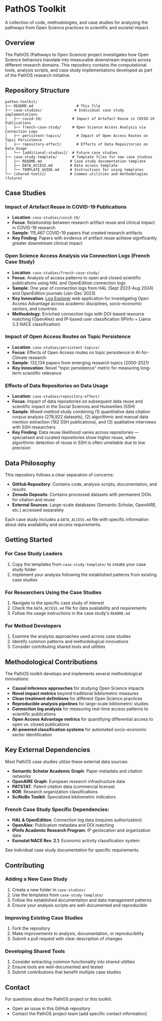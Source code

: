 # PathOS Toolkit

A collection of code, methodologies, and case studies for analyzing the pathways from Open Science practices to scientific and societal impact.

## Overview

The PathOS (Pathways to Open Science) project investigates how Open Science behaviors translate into measurable downstream impacts across different research domains. This repository contains the computational tools, analysis scripts, and case study implementations developed as part of the PathOS research initiative.

## Repository Structure

```
pathos-toolkit/
├── README.md                    # This file
├── case-studies/               # Individual case study implementations
│   ├── covid-19/              # Impact of Artefact Reuse in COVID-19 Publications
│   ├── french-case-study/     # Open Science Access Analysis via Connection Logs
│   ├── persistent-topics/       # Impact of Open Access Routes on Topic Persistence
│   ├── repository-effect/       # Effects of Data Repositories on Data Usage
│   └── [additional-studies]/  # Future case studies
├── case-study-template/       # Template files for new case studies
│   ├── README.md             # Case study documentation template
│   ├── DATA_ACCESS.md        # Data access template
│   └── TEMPLATE_GUIDE.md     # Instructions for using templates
└── [shared-tools]/           # Common utilities and methodologies (future)
```

## Case Studies

### Impact of Artefact Reuse in COVID-19 Publications
- **Location**: `case-studies/covid-19/`
- **Focus**: Relationship between research artifact reuse and clinical impact in COVID-19 research
- **Sample**: 115,467 COVID-19 papers that created research artifacts
- **Key Finding**: Papers with evidence of artifact reuse achieve significantly greater downstream clinical impact

### Open Science Access Analysis via Connection Logs (French Case Study)
- **Location**: `case-studies/french-case-study/`
- **Focus**: Analysis of access patterns to open and closed scientific publications using HAL and OpenEdition connection logs
- **Sample**: One year of connection logs from HAL (Sept 2023-Aug 2024) and OpenEdition journals (Jan-Dec 2023)
- **Key Innovation**: [Log Explorer](https://pathos.cis.cnrs.fr/) web application for investigating Open Access Advantage across academic disciplines, socio-economic sectors, and countries
- **Methodology**: Enriched connection logs with DOI-based resource matching (OpenAlex) and IP-based user classification (IPinfo + Llama 3.3 NACE classification)

### Impact of Open Access Routes on Topic Persistence
- **Location**: `case-studies/persistent-topics/`
- **Focus**: Effects of Open Access routes on topic persistence in AI-for-Climate research
- **Sample**: 132,134 papers from emerging research topics (2000-2021)
- **Key Innovation**: Novel "topic persistence" metric for measuring long-term scientific relevance

### Effects of Data Repositories on Data Usage
- **Location**: `case-studies/repository-effect/`
- **Focus**: Impact of data repositories on subsequent data reuse and scientific impact in the Social Sciences and Humanities (SSH)
- **Sample**: Mixed-method study combining (1) quantitative data citation corpus analysis (278,922 datasets), (2) algorithmic and manual data mention extraction (162 SSH publications), and (3) qualitative interviews with SSH researchers
- **Key Finding**: Data reuse likelihood varies across repositories — specialised and curated repositories show higher reuse, while algorithmic detection of reuse in SSH is often unreliable due to low precision

## Data Philosophy

This repository follows a clear separation of concerns:

- **GitHub Repository**: Contains code, analysis scripts, documentation, and results
- **Zenodo Deposits**: Contains processed datasets with permanent DOIs for citation and reuse
- **External Sources**: Large-scale databases (Semantic Scholar, OpenAIRE, etc.) accessed separately

Each case study includes a `DATA_ACCESS.md` file with specific information about data availability and access requirements.

## Getting Started

### For Case Study Leaders
1. Copy the templates from `case-study-template/` to create your case study folder
2. Implement your analysis following the established patterns from existing case studies

### For Researchers Using the Case Studies
1. Navigate to the specific case study of interest
2. Check the `DATA_ACCESS.md` file for data availability and requirements
3. Follow the usage instructions in the case study's `README.md`

### For Method Developers
1. Examine the analysis approaches used across case studies
2. Identify common patterns and methodological innovations
3. Consider contributing shared tools and utilities

## Methodological Contributions

The PathOS toolkit develops and implements several methodological innovations:

- **Causal inference approaches** for studying Open Science impacts
- **Novel impact metrics** beyond traditional bibliometric measures
- **Clean treatment definitions** for different Open Science practices
- **Reproducible analysis pipelines** for large-scale bibliometric studies
- **Connection log analysis** for measuring real-time access patterns to scientific publications
- **Open Access Advantage metrics** for quantifying differential access to open vs. closed publications
- **AI-powered classification systems** for automated socio-economic sector identification

## Key External Dependencies

Most PathOS case studies utilize these external data sources:

- **Semantic Scholar Academic Graph**: Paper metadata and citation networks
- **OpenAIRE Graph**: European research infrastructure data
- **PATSTAT**: Patent citation data (commercial license)
- **ROR**: Research organization classifications
- **SciNoBo Toolkit**: Specialized bibliometric indicators

### French Case Study Specific Dependencies:
- **HAL & OpenEdition**: Connection log data (requires authorization)
- **OpenAlex**: Publication metadata and DOI matching
- **IPinfo Academic Research Program**: IP geolocation and organization data
- **Eurostat NACE Rev. 2.1**: Economic activity classification system

See individual case study documentation for specific requirements.

## Contributing

### Adding a New Case Study
1. Create a new folder in `case-studies/`
2. Use the templates from `case-study-template/`
3. Follow the established documentation and data management patterns
4. Ensure your analysis scripts are well-documented and reproducible

### Improving Existing Case Studies
1. Fork the repository
2. Make improvements to analysis, documentation, or reproducibility
3. Submit a pull request with clear description of changes

### Developing Shared Tools
1. Consider extracting common functionality into shared utilities
2. Ensure tools are well-documented and tested
3. Submit contributions that benefit multiple case studies

## Contact

For questions about the PathOS project or this toolkit:
- Open an issue in this GitHub repository
- Contact the PathOS project team [add specific contact information]
